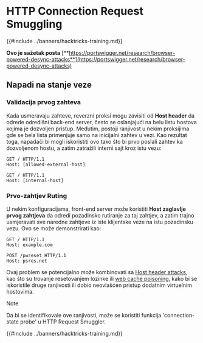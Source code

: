 # HTTP Connection Request Smuggling

{{#include ../banners/hacktricks-training.md}}

**Ovo je sažetak posta** [**https://portswigger.net/research/browser-powered-desync-attacks**](https://portswigger.net/research/browser-powered-desync-attacks)

## Napadi na stanje veze <a href="#state" id="state"></a>

### Validacija prvog zahteva

Kada usmeravaju zahteve, reverzni proksi mogu zavisiti od **Host header** da odrede odredišni back-end server, često se oslanjajući na belu listu hostova kojima je dozvoljen pristup. Međutim, postoji ranjivost u nekim proksijima gde se bela lista primenjuje samo na inicijalni zahtev u vezi. Kao rezultat toga, napadači bi mogli iskoristiti ovo tako što bi prvo poslali zahtev ka dozvoljenom hostu, a zatim zatražili interni sajt kroz istu vezu:
```
GET / HTTP/1.1
Host: [allowed-external-host]

GET / HTTP/1.1
Host: [internal-host]
```
### Prvo-zahtjev Ruting

U nekim konfiguracijama, front-end server može koristiti **Host zaglavlje prvog zahtjeva** da odredi pozadinsko rutiranje za taj zahtjev, a zatim trajno usmjeravati sve naredne zahtjeve iz iste klijentske veze na istu pozadinsku vezu. Ovo se može demonstrirati kao:
```
GET / HTTP/1.1
Host: example.com

POST /pwreset HTTP/1.1
Host: psres.net
```
Ovaj problem se potencijalno može kombinovati sa [Host header attacks](https://portswigger.net/web-security/host-header), kao što su trovanje resetovanjem lozinke ili [web cache poisoning](https://portswigger.net/web-security/web-cache-poisoning), kako bi se iskoristile druge ranjivosti ili dobio neovlašćen pristup dodatnim virtuelnim hostovima.

> [!NOTE]
> Da bi se identifikovale ove ranjivosti, može se koristiti funkcija 'connection-state probe' u HTTP Request Smuggler.

{{#include ../banners/hacktricks-training.md}}

